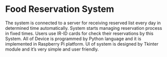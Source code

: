 # Food Reservation System
The system is connected to a server for receiving reserved list every day in determined time automatically. System starts managing reservation process in fixed times. Users use IR-ID cards for check their reservations by this System. All of Device is programmed by Python language and it is implemented in Raspberry Pi platform.
UI of system is designed by Tkinter module and it’s very simple and user friendly.
